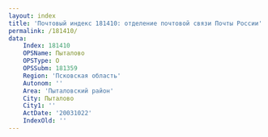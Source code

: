 ```yaml
---
layout: index
title: 'Почтовый индекс 181410: отделение почтовой связи Почты России'
permalink: /181410/
data:
    Index: 181410
    OPSName: Пыталово
    OPSType: О
    OPSSubm: 181359
    Region: 'Псковская область'
    Autonom: ''
    Area: 'Пыталовский район'
    City: Пыталово
    City1: ''
    ActDate: '20031022'
    IndexOld: ''
---
```

